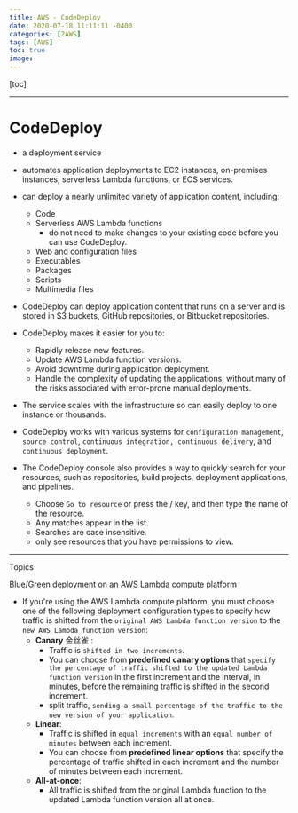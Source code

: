 ```yaml
---
title: AWS - CodeDeploy
date: 2020-07-18 11:11:11 -0400
categories: [2AWS]
tags: [AWS]
toc: true
image:
---
```


[toc]

---

# CodeDeploy

- a deployment service 
- automates application deployments to EC2 instances, on-premises instances, serverless Lambda functions, or ECS services.
- can deploy a nearly unlimited variety of application content, including:
  - Code
  - Serverless AWS Lambda functions
    - do not need to make changes to your existing code before you can use CodeDeploy.
  - Web and configuration files
  - Executables
  - Packages
  - Scripts
  - Multimedia files


- CodeDeploy can deploy application content that runs on a server and is stored in S3 buckets, GitHub repositories, or Bitbucket repositories. 

- CodeDeploy makes it easier for you to:
  - Rapidly release new features.
  - Update AWS Lambda function versions.
  - Avoid downtime during application deployment.
  - Handle the complexity of updating the applications, without many of the risks associated with error-prone manual deployments.

- The service scales with the infrastructure so can easily deploy to one instance or thousands.
- CodeDeploy works with various systems for `configuration management`, `source control`, `continuous integration, continuous delivery`, and `continuous deployment`.
- The CodeDeploy console also provides a way to quickly search for your resources, such as repositories, build projects, deployment applications, and pipelines. 
  - Choose `Go to resource` or press the / key, and then type the name of the resource. 
  - Any matches appear in the list. 
  - Searches are case insensitive.
  - only see resources that you have permissions to view. 


---


Topics

Blue/Green deployment on an AWS Lambda compute platform
- If you're using the AWS Lambda compute platform, you must choose one of the following deployment configuration types to specify how traffic is shifted from the `original AWS Lambda function version` to the `new AWS Lambda function version`:
  - **Canary** 金丝雀 : 
    - Traffic is `shifted in two increments`. 
    - You can choose from **predefined canary options** that `specify the percentage of traffic shifted to the updated Lambda function version` in the first increment and the interval, in minutes, before the remaining traffic is shifted in the second increment.
    - split traffic, `sending a small percentage of the traffic to the new version of your application`.
  - **Linear**: 
    - Traffic is shifted in `equal increments` with an `equal number of minutes` between each increment. 
    - You can choose from **predefined linear options** that specify the percentage of traffic shifted in each increment and the number of minutes between each increment.
  - **All-at-once**: 
    - All traffic is shifted from the original Lambda function to the updated Lambda function version all at once.
